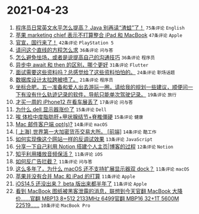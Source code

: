 # 2021-04-23

1. [程序员日常英文水平怎么提高？ Java 别再读“渣蛙”了！](https://www.v2ex.com/t/772621) `75条评论` `English`
1. [苹果 marketing chief 表示不打算整合 iPad 和 MacBook](https://www.v2ex.com/t/772612) `47条评论` `Apple`
1. [官宣，国行来了！](https://www.v2ex.com/t/772651) `42条评论` `PlayStation 5`
1. [请问这个直线的方程怎么求](https://www.v2ex.com/t/772618) `36条评论` `问与答`
1. [怎么避免怯场，或者是说提高自己的沟通技巧](https://www.v2ex.com/t/772652) `36条评论` `程序员`
1. [异步中 await 和 then 的区别，哪个更好](https://www.v2ex.com/t/772610) `31条评论` `Flutter`
1. [面试需要这些资料吗？总感觉给了这些资料怕怕的。](https://www.v2ex.com/t/772632) `24条评论` `职场话题`
1. [数据库设计太拉跨被喷了。](https://www.v2ex.com/t/772712) `21条评论` `程序员`
1. [坐标合肥，五一准备和爱人出去游玩一圈，请给我的规划一些建议，顺便问一下有没有什么轨迹记录的软件，导航只能单次驾驶记录。](https://www.v2ex.com/t/772638) `19条评论` `旅行`
1. [才买一周的 iPhone12 在看车展丢了](https://www.v2ex.com/t/772692) `17条评论` `问与答`
1. [为什么 dell 显示器涨价了](https://www.v2ex.com/t/772660) `15条评论` `Dell`
1. [唉 体检中度脂肪肝+甲状腺结节+脊椎僵硬](https://www.v2ex.com/t/772614) `15条评论` `健康`
1. [Mac 邮件客户端 opt(s)?](https://www.v2ex.com/t/772700) `14条评论` `macOS`
1. [[ 上海] 世界第一大加密货币交易大所。 [前端]](https://www.v2ex.com/t/772672) `14条评论` `酷工作`
1. [如何实现像这个网站一样的反调试效果](https://www.v2ex.com/t/772689) `13条评论` `JavaScript`
1. [分享一下自己利用 Notion 搭建个人主页|博客的过程](https://www.v2ex.com/t/772693) `12条评论` `Notion`
1. [知乎利用播放音频保活？](https://www.v2ex.com/t/772704) `11条评论` `iOS`
1. [如何反广告拦截？](https://www.v2ex.com/t/772685) `11条评论` `问与答`
1. [这么多年了，为什么 macOS 还不支持扩展显示器双 dock？](https://www.v2ex.com/t/772636) `11条评论` `macOS`
1. [苹果并没有合并 Mac 和 iPad 的打算](https://www.v2ex.com/t/772624) `11条评论` `Apple`
1. [iOS14.5 还没出来？ beta 版出来都半年了](https://www.v2ex.com/t/772617) `11条评论` `Apple`
1. [看到 MacBook 图纸被黑客泄露的消息，联想到今天官翻 MacBook 大降价……官翻 MBP13 8+512 2133MHz 6499官翻 MBP16 32+1T 5600M 22519……](https://www.v2ex.com/t/772687) `10条评论` `MacBook Pro`

